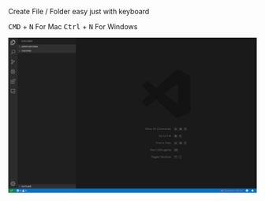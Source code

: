 Create File / Folder easy just with keyboard

<kbd>CMD</kbd> + <kbd>N</kbd> For Mac
<kbd>Ctrl</kbd> + <kbd>N</kbd> For Windows

![](https://github.com/teguholica/NewFileFolder/raw/master/preview.gif)
